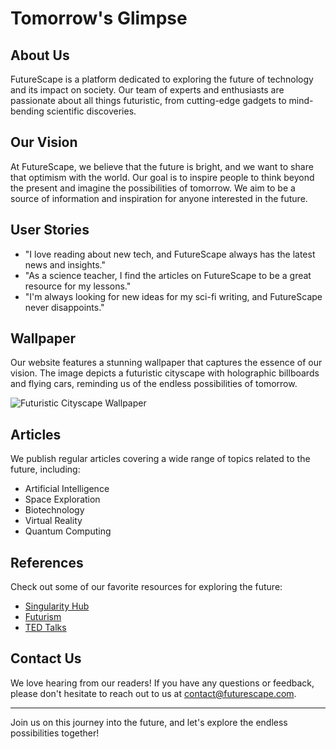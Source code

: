 <!--font:Montserrat-->

# Tomorrow's Glimpse

## About Us
FutureScape is a platform dedicated to exploring the future of technology and its impact on society. Our team of experts and enthusiasts are passionate about all things futuristic, from cutting-edge gadgets to mind-bending scientific discoveries.

## Our Vision
At FutureScape, we believe that the future is bright, and we want to share that optimism with the world. Our goal is to inspire people to think beyond the present and imagine the possibilities of tomorrow. We aim to be a source of information and inspiration for anyone interested in the future.

## User Stories
- "I love reading about new tech, and FutureScape always has the latest news and insights."
- "As a science teacher, I find the articles on FutureScape to be a great resource for my lessons."
- "I'm always looking for new ideas for my sci-fi writing, and FutureScape never disappoints."

## Wallpaper
Our website features a stunning wallpaper that captures the essence of our vision. The image depicts a futuristic cityscape with holographic billboards and flying cars, reminding us of the endless possibilities of tomorrow.

![Futuristic Cityscape Wallpaper](#)

## Articles
We publish regular articles covering a wide range of topics related to the future, including:
- Artificial Intelligence
- Space Exploration
- Biotechnology
- Virtual Reality
- Quantum Computing

## References
Check out some of our favorite resources for exploring the future:
- [Singularity Hub](#)
- [Futurism](#)
- [TED Talks](#)

## Contact Us
We love hearing from our readers! If you have any questions or feedback, please don't hesitate to reach out to us at [contact@futurescape.com](mailto:contact@futurescape.com).

---

Join us on this journey into the future, and let's explore the endless possibilities together!

<!--

Write me content for website with wallpaper which alt text is:

"A futuristic cityscape with holographic billboards and flying cars"

The name/title of the page should not be 1:1 copy of the alt text but rather a real content of the website which is using this wallpaper.

- Use markdown format 
- Start with heading
- Heading should be short and concise
- The content should look like a real website 
- The website should not be about the wallpaper, wallpaper is just a related background
- Heading should be contain work "wallpaper" or "background"
- Include real sections like references, contact, user stories, etc. use things relevant to the page purpose.
- Feel free to use structure like headings, bullets, numbering, blockquotes, paragraphs, horizontal lines, etc.
- You can use formatting like bold or _italic_
- You can include UTF-8 emojis
- Links should be only #hash anchors (and you can refer to the document itself)
- Do not include images


---


# Welcome to FutureScape - A Glimpse into Tomorrow

## About Us
FutureScape is a platform dedicated to exploring the future of technology and its impact on society. Our team of experts and enthusiasts are passionate about all things futuristic, from cutting-edge gadgets to mind-bending scientific discoveries.

## Our Vision
At FutureScape, we believe that the future is bright, and we want to share that optimism with the world. Our goal is to inspire people to think beyond the present and imagine the possibilities of tomorrow. We aim to be a source of information and inspiration for anyone interested in the future.

## User Stories
- "I love reading about new tech, and FutureScape always has the latest news and insights."
- "As a science teacher, I find the articles on FutureScape to be a great resource for my lessons."
- "I'm always looking for new ideas for my sci-fi writing, and FutureScape never disappoints."

## Wallpaper
Our website features a stunning wallpaper that captures the essence of our vision. The image depicts a futuristic cityscape with holographic billboards and flying cars, reminding us of the endless possibilities of tomorrow.

![Futuristic Cityscape Wallpaper](#)

## Articles
We publish regular articles covering a wide range of topics related to the future, including:
- Artificial Intelligence
- Space Exploration
- Biotechnology
- Virtual Reality
- Quantum Computing

## References
Check out some of our favorite resources for exploring the future:
- [Singularity Hub](#)
- [Futurism](#)
- [TED Talks](#)

## Contact Us
We love hearing from our readers! If you have any questions or feedback, please don't hesitate to reach out to us at [contact@futurescape.com](mailto:contact@futurescape.com).

---

Join us on this journey into the future, and let's explore the endless possibilities together!


---


Write me a Google font which is best fitting for the website.

Pick from the list:
- Cormorant Garamond
- Dancing Script
- Montserrat
- Raleway
- Poppins
- Creepster
- Orbitron
- Open Sans
- Lobster
- Playfair Display
- Alegreya
- Exo 2
- Great Vibes
- Futura
- Cinzel Decorative
- Cinzel
- Inter
- Cabin
- Lato
- Roboto
- IBM Plex Sans
- Barlow Condensed


Write just the font name nothing else.


---


Montserrat

-->
